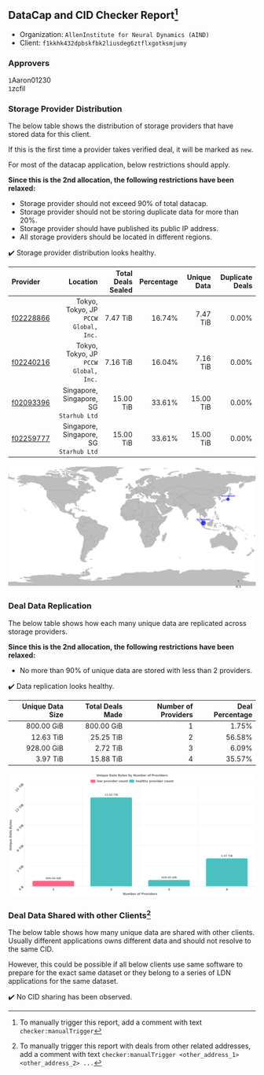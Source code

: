 ## DataCap and CID Checker Report[^1]
 - Organization: `AllenInstitute for Neural Dynamics (AIND)`
 - Client: `f1kkhk432dpbskfbk2liusdeg6ztflxgotksmjumy`
### Approvers
`1`Aaron01230<br/>`1`zcfil


### Storage Provider Distribution
The below table shows the distribution of storage providers that have stored data for this client.

If this is the first time a provider takes verified deal, it will be marked as `new`.

For most of the datacap application, below restrictions should apply.

**Since this is the 2nd allocation, the following restrictions have been relaxed:**
 - Storage provider should not exceed 90% of total datacap.
 - Storage provider should not be storing duplicate data for more than 20%.
 - Storage provider should have published its public IP address.
 - All storage providers should be located in different regions.

✔️ Storage provider distribution looks healthy.

| Provider                                              |                                   Location | Total Deals Sealed | Percentage | Unique Data | Duplicate Deals |
| :---------------------------------------------------- | -----------------------------------------: | -----------------: | ---------: | ----------: | --------------: |
| [f02228866](https://filfox.info/en/address/f02228866) |   Tokyo, Tokyo, JP<br/>`PCCW Global, Inc.` |           7.47 TiB |     16.74% |    7.47 TiB |           0.00% |
| [f02240216](https://filfox.info/en/address/f02240216) |   Tokyo, Tokyo, JP<br/>`PCCW Global, Inc.` |           7.16 TiB |     16.04% |    7.16 TiB |           0.00% |
| [f02093396](https://filfox.info/en/address/f02093396) | Singapore, Singapore, SG<br/>`Starhub Ltd` |          15.00 TiB |     33.61% |   15.00 TiB |           0.00% |
| [f02259777](https://filfox.info/en/address/f02259777) | Singapore, Singapore, SG<br/>`Starhub Ltd` |          15.00 TiB |     33.61% |   15.00 TiB |           0.00% |

<img src="https://raw.githubusercontent.com/data-preservation-programs/filplus-checker-assets/main/filecoin-project/filecoin-plus-large-datasets/issues/2241/1701401482118.png"/>

### Deal Data Replication
The below table shows how each many unique data are replicated across storage providers.


**Since this is the 2nd allocation, the following restrictions have been relaxed:**
- No more than 90% of unique data are stored with less than 2 providers.

✔️ Data replication looks healthy.

| Unique Data Size | Total Deals Made | Number of Providers | Deal Percentage |
| ---------------: | ---------------: | ------------------: | --------------: |
|       800.00 GiB |       800.00 GiB |                   1 |           1.75% |
|        12.63 TiB |        25.25 TiB |                   2 |          56.58% |
|       928.00 GiB |         2.72 TiB |                   3 |           6.09% |
|         3.97 TiB |        15.88 TiB |                   4 |          35.57% |

<img src="https://raw.githubusercontent.com/data-preservation-programs/filplus-checker-assets/main/filecoin-project/filecoin-plus-large-datasets/issues/2241/1701401482770.png"/>

### Deal Data Shared with other Clients[^3]
The below table shows how many unique data are shared with other clients.
Usually different applications owns different data and should not resolve to the same CID.

However, this could be possible if all below clients use same software to prepare for the exact same dataset or they belong to a series of LDN applications for the same dataset.

✔️ No CID sharing has been observed.

[^1]: To manually trigger this report, add a comment with text `checker:manualTrigger`

[^2]: Deals from those addresses are combined into this report as they are specified with `checker:manualTrigger`

[^3]: To manually trigger this report with deals from other related addresses, add a comment with text `checker:manualTrigger <other_address_1> <other_address_2> ...`
